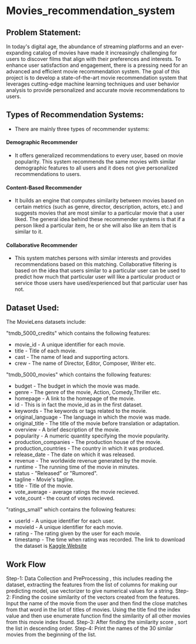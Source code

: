 # Movies_recommendation_system

## Problem Statement:
In today's digital age, the abundance of streaming platforms and an ever-expanding catalog of movies have made it increasingly challenging for users to discover films that align with their preferences and interests. To enhance user satisfaction and engagement, there is a pressing need for an advanced and efficient movie recommendation system. The goal of this project is to develop a state-of-the-art movie recommendation system that leverages cutting-edge machine learning techniques and user behavior analysis to provide personalized and accurate movie recommendations to users.

## Types of Recommendation Systems:
* There are mainly three types of recommender systems:

#### Demographic Recommender
* It offers generalized recommendations to every user, based on movie popularity. This system recommends the same movies with similar demographic features to all users and it does not give personalized recommendations to users.

#### Content-Based Recommender

* It builds an engine that computes similarity between movies based on certain metrics (such as genre, director, description, actors, etc.) and suggests movies that are most similar to a particular movie that a user liked. The general idea behind these recommender systems is that if a person liked a particular item, he or she will also like an item that is similar to it.

#### Collaborative Recommender

* This system matches persons with similar interests and provides recommendations based on this matching. Collaborative filtering is based on the idea that users similar to a particular user can be used to predict how much that particular user will like a particular product or service those users have used/experienced but that particular user has not.

## Dataset Used:

The MovieLens datasets include:

"tmdb_5000_credits" which contains the following features:

* movie_id - A unique identifier for each movie.
* title - Title of each movie.
* cast - The name of lead and supporting actors.
* crew - The name of Director, Editor, Composer, Writer etc.

"tmdb_5000_movies" which contains the following features:

 * budget - The budget in which the movie was made.
* genre - The genre of the movie, Action, Comedy,Thriller etc.
* homepage - A link to the homepage of the movie.
* id - This is in fact the movie_id as in the first dataset.
* keywords - The keywords or tags related to the movie.
* original_language - The language in which the movie was made.
* original_title - The title of the movie before translation or adaptation.
* overview - A brief description of the movie.
* popularity - A numeric quantity specifying the movie popularity.
* production_companies - The production house of the movie.
* production_countries - The country in which it was produced.
* release_date - The date on which it was released.
* revenue - The worldwide revenue generated by the movie.
* runtime - The running time of the movie in minutes.
* status - "Released" or "Rumored".
* tagline - Movie's tagline.
* title - Title of the movie.
* vote_average - average ratings the movie recieved.
* vote_count - the count of votes recieved.

"ratings_small" which contains the following features:

* userId - A unique identifier for each user.
* movieId - A unique identifier for each movie.
* rating - The rating given by the user for each movie.
* timestamp - The time when rating was recorded.
The link to download the dataset is [Kaggle Website](https://www.kaggle.com/code/sohamohajeri/movie-recommendation-systems/input?select=tmdb_5000_movies.csv)

## Work Flow
Step-1: Data Collection and PreProcessing , this includes reading the dataset, extracting the features from the list of columns for making our predicting model, use vectorizer to give numerical values for a string.
Step-2: Finding the cosine similarity of the vectors created from the features. Input the name of the movie from the user and then find the close matches from that word in the list of titles of movies. Using the title find the index value and then use enumerate function find the similarity of all other movies from this movie index found.
Step-3: After finding the similarity score , sort the list in descending order. 
Step-4: Print the names of the 30 similar movies from the beginning of the list.
